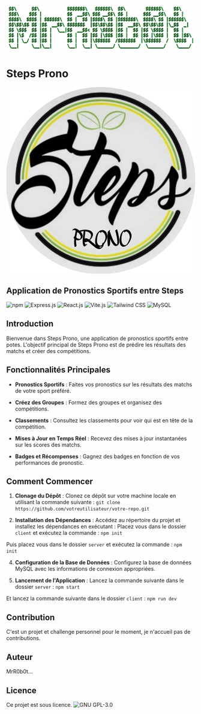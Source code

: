 ![MrR0b0t](https://github.com/axl6409/acffs/blob/master/ascii-mrr0b0t.png)

# Steps Prono
![Steps Prono Logo](https://github.com/axl6409/stepsprono/blob/master/steps-prono-logo.png)
## Application de Pronostics Sportifs entre Steps

![npm](https://img.shields.io/badge/npm-v7.24.0-green)
![Express.js](https://img.shields.io/badge/Express.js-v5.0.0-blue)
![React.js](https://img.shields.io/badge/React.js-v18.0.0-blue)
![Vite.js](https://img.shields.io/badge/Vite.js-v2.0.0-orange)
![Tailwind CSS](https://img.shields.io/badge/Tailwind%20CSS-v3.0.0-yellow)
![MySQL](https://img.shields.io/badge/MySQL-v8.0.0-blue)

## Introduction

Bienvenue dans Steps Prono, une application de pronostics sportifs entre potes. L'objectif principal de Steps Prono est de prédire les résultats des matchs et créer des compétitions.

## Fonctionnalités Principales

- **Pronostics Sportifs** : Faites vos pronostics sur les résultats des matchs de votre sport préféré.

- **Créez des Groupes** : Formez des groupes et organisez des compétitions.

- **Classements** : Consultez les classements pour voir qui est en tête de la compétition.

- **Mises à Jour en Temps Réel** : Recevez des mises à jour instantanées sur les scores des matchs.

- **Badges et Récompenses** : Gagnez des badges en fonction de vos performances de pronostic.

## Comment Commencer

1. **Clonage du Dépôt** : Clonez ce dépôt sur votre machine locale en utilisant la commande suivante : ``git clone https://github.com/votreutilisateur/votre-repo.git``

2. **Installation des Dépendances** : Accédez au répertoire du projet et installez les dépendances en exécutant :
   Placez vous dans le dossier ``client`` et exécutez la commande :
   ``npm init``

Puis placez vous dans le dossier ``server`` et exécutez la commande :
``npm init``

4. **Configuration de la Base de Données** : Configurez la base de données MySQL avec les informations de connexion appropriées.

5. **Lancement de l'Application** :
   Lancez la commande suivante dans le dossier ``server`` :
   ``npm start``

Et lancez la commande suivante dans le dossier ``client`` :
``npm run dev``

## Contribution

C'est un projet et challenge personnel pour le moment, je n'accueil pas de contributions.

## Auteur

MrR0b0t...

## Licence

Ce projet est sous licence.
![GNU GPL-3.0](https://www.gnu.org/graphics/gplv3-88x31.png)